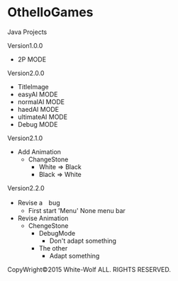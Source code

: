 # OthelloGames
Java Projects

Version1.0.0
* 2P MODE

Version2.0.0
* TitleImage
* easyAI MODE
* normalAI MODE
* haedAI MODE
* ultimateAI MODE
* Debug MODE

Version2.1.0
* Add Animation
	- ChangeStone
		- White => Black
		- Black => White


Version2.2.0
* Revise a　bug
	- First start 'Menu'
		None menu bar
* Revise Animation
	- ChengeStone
		- DebugMode
			- Don't adapt something
		- The other
			- Adapt something

CopyWright©2015 White-Wolf ALL. RIGHTS RESERVED.
